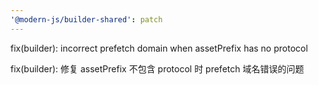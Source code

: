 ```yaml
---
'@modern-js/builder-shared': patch
---
```


fix(builder): incorrect prefetch domain when assetPrefix has no protocol

fix(builder): 修复 assetPrefix 不包含 protocol 时 prefetch 域名错误的问题
